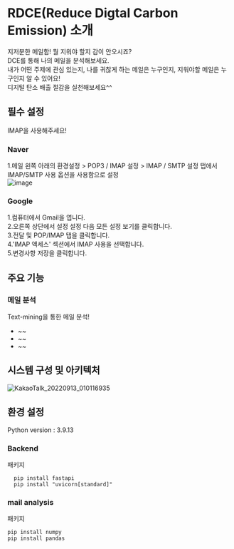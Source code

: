 # RDCE(Reduce Digtal Carbon Emission) 소개 
지저분한 메일함! 뭘 지워야 할지 감이 안오시죠?  
DCE를 통해 나의 메일을 분석해보세요.  
내가 어떤 주제에 관심 있는지, 나를 귀찮게 하는 메일은 누구인지, 지워야할 메일은 누구인지 알 수 있어요!  
디지털 탄소 배출 절감을 실천해보세요^^

## 필수 설정
IMAP을 사용해주세요!

### Naver 
1.메일 왼쪽 아래의 환경설정 > POP3 / IMAP 설정 > IMAP / SMTP 설정 탭에서 IMAP/SMTP 사용 옵션을 사용함으로 설정  
![image](https://user-images.githubusercontent.com/71928522/189707903-733f1250-fde3-420f-816d-9a567a146250.png)

### Google
1.컴퓨터에서 Gmail을 엽니다.  
2.오른쪽 상단에서 설정 설정 다음 모든 설정 보기를 클릭합니다.  
3.전달 및 POP/IMAP 탭을 클릭합니다.  
4.'IMAP 액세스' 섹션에서 IMAP 사용을 선택합니다.  
5.변경사항 저장을 클릭합니다.  

## 주요 기능
### 메일 분석
Text-mining을 통한 메일 분석!  
+ ~~
+ ~~
+ ~~
  
  
## 시스템 구성 및 아키텍처
![KakaoTalk_20220913_010116935](https://user-images.githubusercontent.com/71928522/189704098-7c3a8821-2975-46e3-89e0-0f5774715194.png)


## 환경 설정
Python version : 3.9.13  

### Backend
패키지
```
  pip install fastapi
  pip install "uvicorn[standard]"
  ```
  
### mail analysis
패키지
```
pip install numpy
pip install pandas
```

